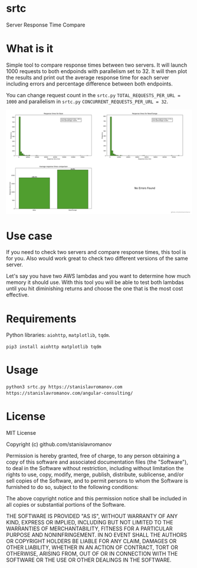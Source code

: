 # srtc

Server Response Time Compare

# What is it

Simple tool to compare response times between two servers. It will launch 1000 requests to both endpoinds with parallelism set to 32. It will then plot the results and print out the average response time for each server including errors and percentage difference between both endpoints.

You can change request count in the `srtc.py` `TOTAL_REQUESTS_PER_URL = 1000` and parallelism in `srtc.py` `CONCURRENT_REQUESTS_PER_URL = 32`.

![srtc comparison graph](comparison_graph.png 'srtc comparison graph')

# Use case

If you need to check two servers and compare response times, this tool is for you. Also would work great to check two different versions of the same server.

Let's say you have two AWS lambdas and you want to determine how much memory it should use. With this tool you will be able to test both lambdas until you hit diminishing returns and choose the one that is the most cost effective.

# Requirements

Python libraries: `aiohttp`, `matplotlib`, `tqdm`.

`pip3 install aiohttp matplotlib tqdm`

# Usage

`python3 srtc.py https://stanislavromanov.com https://stanislavromanov.com/angular-consulting/`

# License

MIT License

Copyright (c) github.com/stanislavromanov

Permission is hereby granted, free of charge, to any person obtaining a copy
of this software and associated documentation files (the "Software"), to deal
in the Software without restriction, including without limitation the rights
to use, copy, modify, merge, publish, distribute, sublicense, and/or sell
copies of the Software, and to permit persons to whom the Software is
furnished to do so, subject to the following conditions:

The above copyright notice and this permission notice shall be included in all
copies or substantial portions of the Software.

THE SOFTWARE IS PROVIDED "AS IS", WITHOUT WARRANTY OF ANY KIND, EXPRESS OR
IMPLIED, INCLUDING BUT NOT LIMITED TO THE WARRANTIES OF MERCHANTABILITY,
FITNESS FOR A PARTICULAR PURPOSE AND NONINFRINGEMENT. IN NO EVENT SHALL THE
AUTHORS OR COPYRIGHT HOLDERS BE LIABLE FOR ANY CLAIM, DAMAGES OR OTHER
LIABILITY, WHETHER IN AN ACTION OF CONTRACT, TORT OR OTHERWISE, ARISING FROM,
OUT OF OR IN CONNECTION WITH THE SOFTWARE OR THE USE OR OTHER DEALINGS IN THE
SOFTWARE.
